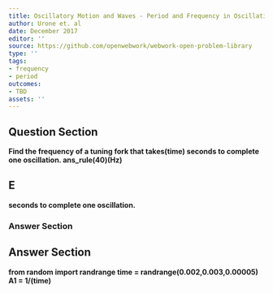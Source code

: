```yaml
---
title: Oscillatory Motion and Waves - Period and Frequency in Oscillations
author: Urone et. al
date: December 2017
editor: ''
source: https://github.com/openwebwork/webwork-open-problem-library
type: ''
tags:
- frequency
- period
outcomes:
- TBD
assets: ''
---
```


## Question Section 

<b>
Find the frequency of a tuning fork that takes(time) seconds to complete one oscillation.
ans_rule(40)(Hz)

## E
seconds to complete one oscillation.
### Answer Section


## Answer Section

from random import randrange
time = randrange(0.002,0.003,0.00005)
A1 = 1/(time)